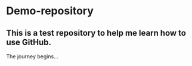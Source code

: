 # Demo-repository
## This is a test repository to help me learn how to use GitHub.
The journey begins...
